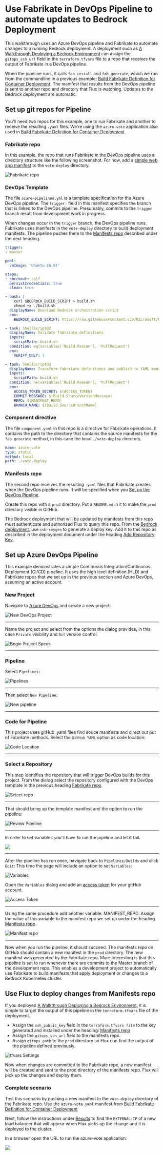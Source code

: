 # Use Fabrikate in DevOps Pipeline to automate updates to Bedrock Deployment

This walkthrough uses an Azure DevOps pipeline and Fabrikate to automate changes to a running Bedrock deployment. A deployment such as [A Walkthrough Deploying a Bedrock Environment](../azure-simple/README.md) can assign the `gitops_ssh_url` field in the `terraform.tfvars` file to a repo that receives the output of Fabrikate in a DevOps pipeline.  

When the pipeline runs, it calls `fab install` and `fab generate`, which we ran from the commandline in a previous example: [Build Fabrikate Definition for Container Deployment](../fabrikate/README.md).  The manifest that results from the DevOps pipeline is sent to another repo and directory that Flux is watching.  Updates to the Bedrock deployment are automatic.

## Set up git repos for Pipeline

You'll need two repos for this example, one to run Fabrikate and another to receive the resulting `.yaml` files.  We're using the `azure-vote` application also used in [Build Fabrikate Definition for Container Deployment](../fabrikate/README.md).  

### Fabrikate repo
In this example, the repo that runs Fabrikate in the DevOps pipeline uses a directory structure like the following screenshot.  For now, add a [simple web app manifest](../azure-simple/README.md#deploy-an-update-using-kubernetes-manifest) to the `vote-deploy` directory.

![Fabrikate repo](./images/fabrikate-repo.png)

### DevOps Template
The file `azure-pipelines.yml` is a template specification for the Azure DevOps pipeline.  The `trigger:` field in this manifest specifies the branch that is linked to the DevOps pipeline.  Presumably, commits to the `trigger` branch result from development work in progress.  

When changes occur in the `trigger` branch, the DevOps pipeline runs. Fabrikate uses manifests in the `vote-deploy` directory to build deployment manifests.  The pipeline pushes them to the [Manifests repo](#manifests-repo) described under the next heading.

```yaml
trigger:
- master

pool:
  vmImage: 'Ubuntu-16.04'

steps:
- checkout: self
  persistCredentials: true
  clean: true

- bash: |
    curl $BEDROCK_BUILD_SCRIPT > build.sh
    chmod +x ./build.sh
  displayName: Download Bedrock orchestration script
  env:
    BEDROCK_BUILD_SCRIPT: https://raw.githubusercontent.com/Microsoft/bedrock/master/gitops/azure-devops/build.sh

- task: ShellScript@2
  displayName: Validate fabrikate definitions
  inputs:
    scriptPath: build.sh
  condition: eq(variables['Build.Reason'], 'PullRequest')
  env:
    VERIFY_ONLY: 1

- task: ShellScript@2
  displayName: Transform fabrikate definitions and publish to YAML manifests to repo
  inputs:
    scriptPath: build.sh
  condition: ne(variables['Build.Reason'], 'PullRequest')
  env:
    ACCESS_TOKEN_SECRET: $(ACCESS_TOKEN)
    COMMIT_MESSAGE: $(Build.SourceVersionMessage)
    REPO: $(MANIFEST_REPO)
    BRANCH_NAME: $(Build.SourceBranchName)
```

### Component directive

The file `component.yaml` in this repo is a directive for Fabrikate operations.  It contains the path to the directory that contains the source manifests for the `fab generate` method, in this case the local `./vote-deploy` directory.

```yaml
name: azure-vote
type: static
method: local
path: ./vote-deploy
```

### Manifests repo
The second repo receives the resulting `.yaml` files that Fabrikate creates when the DevOps pipeline runs. It will be specified when you [Set up the DevOps Pipeline](#set-up-devops-pipeline).

Create this repo with a `prod` directory.  Put a `README.md` in it to make the `prod` directory visible in GitHub.

The Bedrock deployment that will be updated by manifests from this repo must authenticate and authorized Flux to query this repo.  From the [Bedrock deployment](../azure-simple/README.md#create-an-rsa-key-pair-for-a-deploy-key-for-the-flux-repository), use `ssh-keygen` to generate a deploy key.  Add it to this repo as described in the deployment document under the heading [Add Repository Key](../azure-simple/readme#add-repository-key).  

## Set up Azure DevOps Pipeline

This example demonstrates a simple Continuous Integration/Continuous Deployment (CI/CD) pipeline.  It uses the high level definition (HLD) and Fabrikate repos that we set up in the previous section and Azure DevOps, assuming an active account. 

### New Project
Navigate to [Azure DevOps](https://dev.azure.com) and create a new project:

![New DevOps Project](./images/new-devops-project.png)

______________________________________________________________

Name the project and select from the options the dialog provides, in this case `Private` visibility and `Git` version control.

![Begin Project Specs](./images/create-dialog.png)

______________________________________________________________

### Pipeline
Select `Pipelines`:

![Pipelines](./images/select-pipelines.png)

______________________________________________________________

Then select `New Pipeline`:

![New pipeline](./images/new-pipeline.png)

______________________________________________________________

### Code for Pipeline

This project uses gitHub .yaml files find souce manifests and direct out put of Fabrikate methods.  Select the `GitHub YAML` option as code location:

![Code Location](./images/code-location.png)

______________________________________________________________

### Select a Repository

This step identifies the repository that will trigger DevOps builds for this project.  From the dialog select the repository configured with the DevOps template in the previous heading [Fabrikate repo](#fabrikate-repo).

![Select repo](./images/select-repo.png)

_______________________________________________________________

That should bring up the template manifest and the option to run the pipeline:

![Review Pipeline](./images/review-pipeline.png)

_______________________________________________________________

In order to set variables you'll have to run the pipeline and let it fail.  

![](images/edit-pipeline.png)

_________________________________________________________________

After the pipeline has run once, navigate back to `Pipelines/Builds` and click `Edit`:
This time the page will include an option to set `Variables`:

![Variables](./images/variables.png)

Open the `Variables` dialog and add an [access token](https://help.github.com/en/articles/creating-a-personal-access-token-for-the-command-line) for your gitHub account.

![Access Token](./images/access-token.png)

_________________________________________________________________________

Using the same procedure add another variable: MANIFEST_REPO.  Assign the value of this variable to the manifest repo we set up under the heading [Manifests repo](#manifest-repo).

![Manifest repo](./images/manifest-repo.png)

_________________________________________________________________________

Now when you run the pipeline, it should succeed.  The manifests repo on GitHub should contain a new manifest in the `prod` directory.  The new manifest was generated by the Fabrikate repo.  More interesting is that this pipeline is set to run whenever there are commits to the Master branch of the development repo.  This enables a development project to automatically use Fabrikate to build manifests that apply deployment or changes to a Bedrock Kubernetes cluster. 

## Use Flux to deploy changes from Manifests repo

If you deployed [A Walkthrough Deploying a Bedrock Environment](../azure-simple/README.md), it is simple to target the output of this pipeline in the `terraform.tfvars` file of the deployment.  

* Assign the `ssh_public_key` field in the `terraform.tfvars file` to the key generated and installed under the heading: [Manifests repo](#manifests-repo)
* Assign the `gitops_ssh_url` field to the manifests repo.  
* Assign `gitops_path` to the `prod` directory so Flux can find the output of the pipeline defined previously.  

![tfvars Settings](./images/tfvars-settings.png)

Now when changes are committed to the Fabrikate repo, a new manifest will be created and sent to the prod directory of the manifests repo.  Flux will pick up the changes and deploy them. 

### Complete scenario

Test this scenario by pushing a new manifest to the `vote-deploy` directory of the Fabrikate repo.  Use the `azure-vote.yaml` manifest from [Build Fabrikate Definition for Container Deployment](../fabrikate/readme.)

Next, follow the instructions under [Results](../fabrikate/readme#results) to find the `EXTERNAL-IP` of a new load balancer that will appear when Flux picks up the change and it is deployed to the cluster.  

In a browser open the URL to run the azure-vote application:

![](./images/running-vote-app.png)

